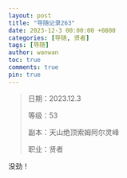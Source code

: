 ```yaml
---
layout: post
title: "导随记录263"
date: 2023-12-3 00:00:00 +0800
categories: [导随, 贤者]
tags: [导随]
author: wanwan
toc: true
comments: true
pin: true
---
```

> 日期：2023.12.3
>
> 等级：53
>
> 副本：天山绝顶索姆阿尔灵峰
>
> 职业：贤者

没劲！